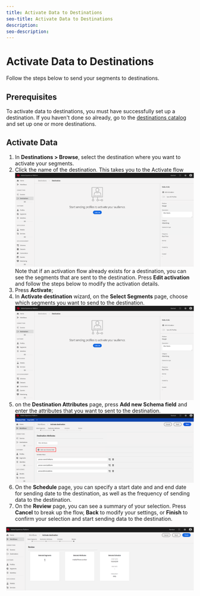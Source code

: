 ```yaml
---
title: Activate Data to Destinations
seo-title: Activate Data to Destinations
description: 
seo-description: 
---
```


# Activate Data to Destinations

Follow the steps below to send your segments to destinations.

## Prerequisites

To activate data to destinations, you must have successfully set up a destination. If you haven't done so already, go to the [destinations catalog](/help/rtcdp/destinations/destinations-catalog.md) and set up one or more destinations.

## Activate Data

1. In **Destinations > Browse**, select the destination where you want to activate your segments. 
2. Click the name of the destination. This takes you to the Activate flow
    ![activate-flow](/help/rtcdp/destinations/assets/activate-flow.png)
    Note that if an activation flow already exists for a destination, you can see the segments that are sent to the destination. Press **Edit activation** and follow the steps below to modify the activation details.
3. Press **Activate**;
4. In **Activate destination** wizard, on the **Select Segments** page, choose which segments you want to send to the destination.
    ![segments-to-destination](/help/rtcdp/destinations/assets/activate-flow.png)
5. on the **Destination Attributes** page, press **Add new Schema field** and enter the attributes that you want to sent to the destination.
   ![destination-attributes](/help/rtcdp/destinations/assets/destination-attributes.png)
6. On the **Schedule** page, you can specify a start date and and end date for sending date to the destination, as well as the frequency of sending data to the destination.
7. On the **Review** page, you can see a summary of your selection. Press **Cancel** to break up the flow, **Back** to modify your settings, or **Finish** to confirm your selection and start sending data to the destination.

![confirm-selection](/help/rtcdp/destinations/assets/confirm-selection.png)


